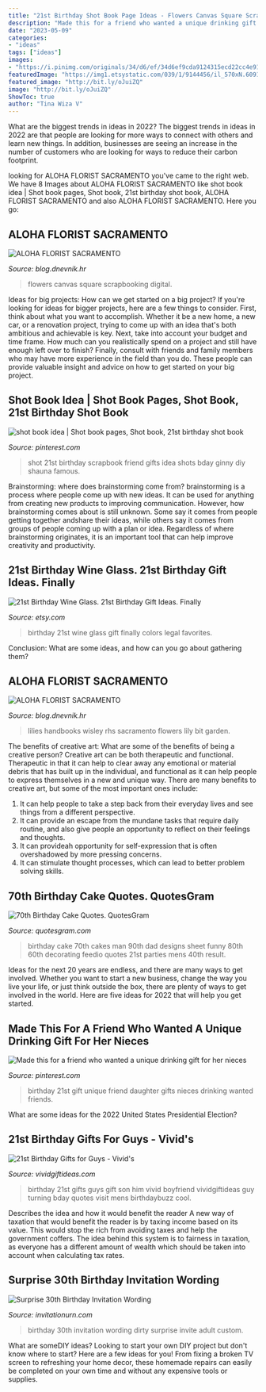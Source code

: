 ```yaml
---
title: "21st Birthday Shot Book Page Ideas - Flowers Canvas Square Scrapbooking Digital"
description: "Made this for a friend who wanted a unique drinking gift for her nieces"
date: "2023-05-09"
categories:
- "ideas"
tags: ["ideas"]
images:
- "https://i.pinimg.com/originals/34/d6/ef/34d6ef9cda9124315ecd22cc4e91668d.jpg"
featuredImage: "https://img1.etsystatic.com/039/1/9144456/il_570xN.609190309_2pah.jpg"
featured_image: "http://bit.ly/oJuiZQ"
image: "http://bit.ly/oJuiZQ"
ShowToc: true
author: "Tina Wiza V"
---
```



What are the biggest trends in ideas in 2022?
The biggest trends in ideas in 2022 are that people are looking for more ways to connect with others and learn new things. In addition, businesses are seeing an increase in the number of customers who are looking for ways to reduce their carbon footprint.

	

		
looking for ALOHA FLORIST SACRAMENTO you've came to the right web. We have 8 Images about ALOHA FLORIST SACRAMENTO like shot book idea | Shot book pages, Shot book, 21st birthday shot book, ALOHA FLORIST SACRAMENTO and also ALOHA FLORIST SACRAMENTO. Here you go:
		
    
## ALOHA FLORIST SACRAMENTO

<img loading=lazy src="http://bit.ly/qDnPR4" onerror="this.onerror=null;this.src='https://tse4.mm.bing.net/th?id=OIP.gDbNmunYa9CTHWE5L1ujyQHaFj&amp;pid=15.1';" alt="ALOHA FLORIST SACRAMENTO">

_Source: blog.dnevnik.hr_

>flowers canvas square scrapbooking digital. 

	

Ideas for big projects: How can we get started on a big project?
If you're looking for ideas for bigger projects, here are a few things to consider. First, think about what you want to accomplish. Whether it be a new home, a new car, or a renovation project, trying to come up with an idea that's both ambitious and achievable is key. Next, take into account your budget and time frame. How much can you realistically spend on a project and still have enough left over to finish? Finally, consult with friends and family members who may have more experience in the field than you do. These people can provide valuable insight and advice on how to get started on your big project.

    
## Shot Book Idea | Shot Book Pages, Shot Book, 21st Birthday Shot Book

<img loading=lazy src="https://i.pinimg.com/originals/34/d6/ef/34d6ef9cda9124315ecd22cc4e91668d.jpg" onerror="this.onerror=null;this.src='https://tse4.mm.bing.net/th?id=OIP.t-VpT_HnIkwqHG1fnQ5TEAHaJ4&amp;pid=15.1';" alt="shot book idea | Shot book pages, Shot book, 21st birthday shot book">

_Source: pinterest.com_

>shot 21st birthday scrapbook friend gifts idea shots bday ginny diy shauna famous. 

	

Brainstorming: where does brainstorming come from?
brainstorming is a process where people come up with new ideas. It can be used for anything from creating new products to improving communication. However, how brainstorming comes about is still unknown. Some say it comes from people getting together andshare their ideas, while others say it comes from groups of people coming up with a plan or idea. Regardless of where brainstorming originates, it is an important tool that can help improve creativity and productivity.

    
## 21st Birthday Wine Glass. 21st Birthday Gift Ideas. Finally

<img loading=lazy src="https://img1.etsystatic.com/039/1/9144456/il_570xN.609190309_2pah.jpg" onerror="this.onerror=null;this.src='https://tse1.mm.bing.net/th?id=OIP.Q0_5HhSh5qM1SYlS8z2TqwHaLH&amp;pid=15.1';" alt="21st Birthday Wine Glass. 21st Birthday Gift Ideas. Finally">

_Source: etsy.com_

>birthday 21st wine glass gift finally colors legal favorites. 

	

Conclusion: What are some ideas, and how can you go about gathering them?
 

    
## ALOHA FLORIST SACRAMENTO

<img loading=lazy src="http://bit.ly/oJuiZQ" onerror="this.onerror=null;this.src='https://tse4.mm.bing.net/th?id=OIP.zxmN_UeBW7vqy7BlX-eg4wAAAA&amp;pid=15.1';" alt="ALOHA FLORIST SACRAMENTO">

_Source: blog.dnevnik.hr_

>lilies handbooks wisley rhs sacramento flowers lily bit garden. 

	

The benefits of creative art: What are some of the benefits of being a creative person?
Creative art can be both therapeutic and functional. Therapeutic in that it can help to clear away any emotional or material debris that has built up in the individual, and functional as it can help people to express themselves in a new and unique way. There are many benefits to creative art, but some of the most important ones include: 
1. It can help people to take a step back from their everyday lives and see things from a different perspective.
2. It can provide an escape from the mundane tasks that require daily routine, and also give people an opportunity to reflect on their feelings and thoughts. 
3. It can provideah opportunity for self-expression that is often overshadowed by more pressing concerns. 
4. It can stimulate thought processes, which can lead to better problem solving skills.

    
## 70th Birthday Cake Quotes. QuotesGram

<img loading=lazy src="https://cdn.quotesgram.com/img/24/33/928566900-IMG_1581.jpg" onerror="this.onerror=null;this.src='https://tse4.mm.bing.net/th?id=OIP.qVle5vOw9KBQ2zBs-2AsAwHaFj&amp;pid=15.1';" alt="70th Birthday Cake Quotes. QuotesGram">

_Source: quotesgram.com_

>birthday cake 70th cakes man 90th dad designs sheet funny 80th 60th decorating feedio quotes 21st parties mens 40th result. 

	

Ideas for the next 20 years are endless, and there are many ways to get involved. Whether you want to start a new business, change the way you live your life, or just think outside the box, there are plenty of ways to get involved in the world. Here are five ideas for 2022 that will help you get started.

    
## Made This For A Friend Who Wanted A Unique Drinking Gift For Her Nieces

<img loading=lazy src="https://i.pinimg.com/736x/90/e9/84/90e984930ac492618ac167dc8213a5e2--st-birthday-birthday-ideas.jpg" onerror="this.onerror=null;this.src='https://tse4.mm.bing.net/th?id=OIP.CLdL0a6F0DrfhwlrOp_xlgHaJ3&amp;pid=15.1';" alt="Made this for a friend who wanted a unique drinking gift for her nieces">

_Source: pinterest.com_

>birthday 21st gift unique friend daughter gifts nieces drinking wanted friends. 

	

What are some ideas for the 2022 United States Presidential Election?

    
## 21st Birthday Gifts For Guys - Vivid&#039;s

<img loading=lazy src="https://vividgiftideas.com/wp-content/uploads/2014/03/21st-Birthday-Gifts-for-Guys.jpg" onerror="this.onerror=null;this.src='https://tse3.mm.bing.net/th?id=OIP.tx-bwm1stGLmKhew8-5QigHaJr&amp;pid=15.1';" alt="21st Birthday Gifts for Guys - Vivid&#039;s">

_Source: vividgiftideas.com_

>birthday 21st gifts guys gift son him vivid boyfriend vividgiftideas guy turning bday quotes visit mens birthdaybuzz cool. 

	

Describes the idea and how it would benefit the reader
A new way of taxation that would benefit the reader is by taxing income based on its value. This would stop the rich from avoiding taxes and help the government coffers. The idea behind this system is to fairness in taxation, as everyone has a different amount of wealth which should be taken into account when calculating tax rates.

    
## Surprise 30th Birthday Invitation Wording

<img loading=lazy src="http://www.invitationurn.com/wp-content/uploads/2016/08/surprise_30th_birthday_invitation_wording_ideas.jpg" onerror="this.onerror=null;this.src='https://tse1.mm.bing.net/th?id=OIP.nn3tbBuUB6BjNYAQzVMBzQHaFS&amp;pid=15.1';" alt="Surprise 30th Birthday Invitation Wording">

_Source: invitationurn.com_

>birthday 30th invitation wording dirty surprise invite adult custom. 

	

What are someDIY ideas?
Looking to start your own DIY project but don't know where to start? Here are a few ideas for you! From fixing a broken TV screen to refreshing your home decor, these homemade repairs can easily be completed on your own time and without any expensive tools or supplies.

